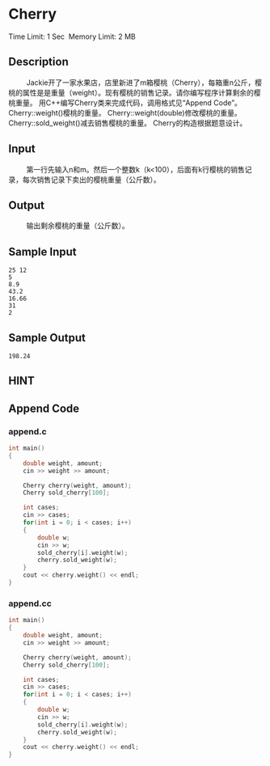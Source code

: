 # Cherry
Time Limit: 1 Sec  Memory Limit: 2 MB


## Description
         Jackie开了一家水果店，店里新进了m箱樱桃（Cherry），每箱重n公斤，樱桃的属性是是重量（weight）。现有樱桃的销售记录。请你编写程序计算剩余的樱桃重量。
用C++编写Cherry类来完成代码，调用格式见“Append Code”。
Cherry::weight()樱桃的重量。
Cherry::weight(double)修改樱桃的重量。
Cherry::sold_weight()减去销售樱桃的重量。
Cherry的构造根据题意设计。


## Input
         第一行先输入n和m。然后一个整数k（k<100），后面有k行樱桃的销售记录，每次销售记录下卖出的樱桃重量（公斤数）。


## Output
         输出剩余樱桃的重量（公斤数）。


## Sample Input
```
25 12
5
8.9
43.2
16.66
31
2

```
## Sample Output
```
198.24
```

## HINT


## Append Code
### append.c
```c
int main()
{
    double weight, amount;
    cin >> weight >> amount;

    Cherry cherry(weight, amount);
    Cherry sold_cherry[100];

    int cases;
    cin >> cases;
    for(int i = 0; i < cases; i++)
    {
        double w;
        cin >> w;
        sold_cherry[i].weight(w);
        cherry.sold_weight(w);
    }
    cout << cherry.weight() << endl;
}

```
### append.cc
```cpp
int main()
{
    double weight, amount;
    cin >> weight >> amount;

    Cherry cherry(weight, amount);
    Cherry sold_cherry[100];

    int cases;
    cin >> cases;
    for(int i = 0; i < cases; i++)
    {
        double w;
        cin >> w;
        sold_cherry[i].weight(w);
        cherry.sold_weight(w);
    }
    cout << cherry.weight() << endl;
}

```
